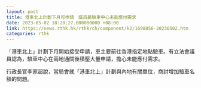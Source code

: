 ```yaml
---
layout: post
title: 港車北上計劃下月可申請　議員憂驗車中心未能應付需求
date: 2023-05-02 18:20:27.000000000 +08:00
link: https://news.rthk.hk/rthk/ch/component/k2/1698856-20230502.htm
categories: rthk
---
```


「港車北上」計劃下月開始接受申請，車主要前往香港指定地點驗車。有立法會議員認為，驗車中心在兩地通關後積壓大量申請，擔心未能應付需求。

行政長官李家超說，當局會就「港車北上」計劃與內地有關單位，商討增加驗車名額的問題。
